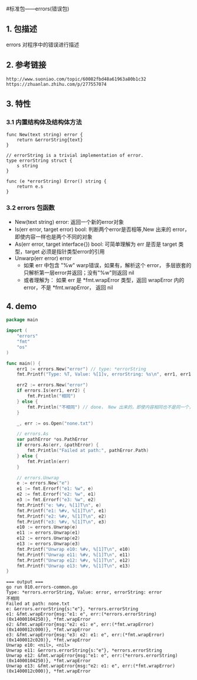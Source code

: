 #标准包——errors(错误包)

## 1. 包描述

errors 对程序中的错误进行描述

## 2. 参考链接

```
http://www.suoniao.com/topic/60082fbd48a61963a80b1c32
https://zhuanlan.zhihu.com/p/277557074
```

## 3. 特性

### 3.1 内置结构体及结构体方法

```
func New(text string) error {
    return &errorString{text}
}

// errorString is a trivial implementation of error.
type errorString struct {
    s string
}

func (e *errorString) Error() string {
    return e.s
}
```

### 3.2 errors 包函数

- New(text string) error: 返回一个新的error对象
- Is(err error, target error) bool: 判断两个error是否相等,New 出来的 error，即使内容一样也是两个不同的对象
- As(err error, target interface{}) bool: 可简单理解为 err 是否是 target 类型，target 必须是指针类型error的引用
- Unwarp(err error) error
    - 如果 err 中包含 "%w" warp错误，如果有，解析这个 error， 多层嵌套的只解析第一层error并返回；没有"%w"则返回 nil
    - 或者理解为： 如果 err 是 *fmt.wrapError 类型，返回 wrapError 内的 error，不是 *fmt.wrapError， 返回 nil

## 4. demo

```go
package main

import (
	"errors"
	"fmt"
	"os"
)

func main() {
	err1 := errors.New("error") // type: *errorString
	fmt.Printf("Type: %T, Value: %[1]v, errorString: %s\n", err1, err1.Error())

	err2 := errors.New("error")
	if errors.Is(err1, err2) {
		fmt.Println("相同")
	} else {
		fmt.Println("不相同") // done， New 出来的，即使内容相同也不是同一个，不想等
	}

	_, err := os.Open("none.txt")

	// errors.As
	var pathError *os.PathError
	if errors.As(err, &pathError) {
		fmt.Println("Failed at path:", pathError.Path)
	} else {
		fmt.Println(err)
	}

	// errors.Unwrap
	e := errors.New("e")
	e1 := fmt.Errorf("e1: %w", e)
	e2 := fmt.Errorf("e2: %w", e1)
	e3 := fmt.Errorf("e3: %w", e2)
	fmt.Printf("e: %#v, %[1]T\n", e)
	fmt.Printf("e1: %#v, %[1]T\n", e1)
	fmt.Printf("e2: %#v, %[1]T\n", e2)
	fmt.Printf("e3: %#v, %[1]T\n", e3)
	e10 := errors.Unwrap(e)
	e11 := errors.Unwrap(e1)
	e12 := errors.Unwrap(e2)
	e13 := errors.Unwrap(e3)
	fmt.Printf("Unwrap e10: %#v, %[1]T\n", e10)
	fmt.Printf("Unwrap e11: %#v, %[1]T\n", e11)
	fmt.Printf("Unwrap e12: %#v, %[1]T\n", e12)
	fmt.Printf("Unwrap e13: %#v, %[1]T\n", e13)
}
```

```text
=== output ===
go run 010.errors-common.go
Type: *errors.errorString, Value: error, errorString: error
不相同
Failed at path: none.txt
e: &errors.errorString{s:"e"}, *errors.errorString
e1: &fmt.wrapError{msg:"e1: e", err:(*errors.errorString)(0x14000104250)}, *fmt.wrapError
e2: &fmt.wrapError{msg:"e2: e1: e", err:(*fmt.wrapError)(0x1400012c000)}, *fmt.wrapError
e3: &fmt.wrapError{msg:"e3: e2: e1: e", err:(*fmt.wrapError)(0x1400012c020)}, *fmt.wrapError
Unwrap e10: <nil>, <nil>
Unwrap e11: &errors.errorString{s:"e"}, *errors.errorString
Unwrap e12: &fmt.wrapError{msg:"e1: e", err:(*errors.errorString)(0x14000104250)}, *fmt.wrapError
Unwrap e13: &fmt.wrapError{msg:"e2: e1: e", err:(*fmt.wrapError)(0x1400012c000)}, *fmt.wrapError
```